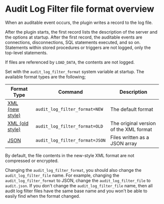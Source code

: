 # Audit Log Filter file format overview

When an auditable event occurs, the plugin writes a record to the log file.

After the plugin starts, the first record lists the description of the server and the options at startup. After the first record, the auditable events are connections, disconnections, SQL statements executed, and so on. Statements within stored procedures or triggers are not logged, only the top-level statements.

If files are referenced by `LOAD_DATA`, the contents are not logged.

Set with the `audit_log_filter_format` system variable at startup. The available format types are the following;

| Format Type | Command | Description |
|---|---|---|
| [XML (new style)](audit-log-filter-new.md) | `audit_log_filter_format=NEW` | The default format |
| [XML (old style)](audit-log-filter-old.md) | `audit_log_filter_format=OLD` | The original version of the XML format |
| [JSON](audit-log-filter-json.md) | `audit_log_filter_format=JSON` | Files written as a JSON array |

By default, the file contents in the new-style XML format are not compressed or encrypted.

Changing the `audit_log_filter_format`, you should also change 
the `audit_log_filter_file` name. For example, changing the `audit_log_filter_format` 
to JSON, change the `audit_log_filter_file` to `audit.json`. If you don't change 
the `audit_log_filter_file` name, then all audit log filter files have the same 
base name and you won't be able to easily find when the format changed.

